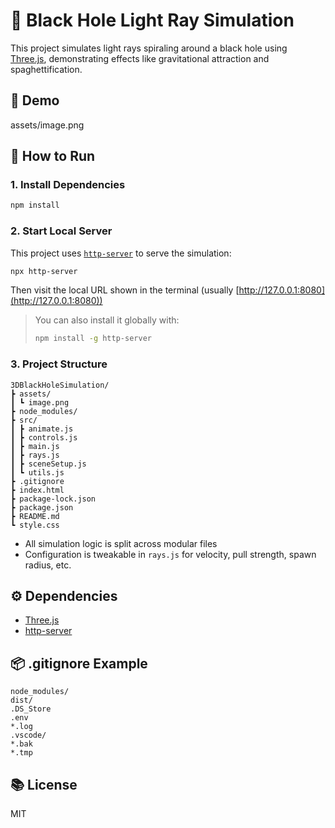 # 🌌 Black Hole Light Ray Simulation

This project simulates light rays spiraling around a black hole using [Three.js](https://threejs.org/), demonstrating effects like gravitational attraction and spaghettification.

## 💽 Demo

assets/image.png

## 🚀 How to Run

### 1. Install Dependencies

```bash
npm install
```

### 2. Start Local Server

This project uses [`http-server`](https://www.npmjs.com/package/http-server) to serve the simulation:

```bash
npx http-server
```

Then visit the local URL shown in the terminal (usually [http://127.0.0.1:8080](http://127.0.0.1:8080))

> You can also install it globally with:
>
> ```bash
> npm install -g http-server
> ```

### 3. Project Structure

```
3DBlackHoleSimulation/
┣ assets/
┃ ┗ image.png
┣ node_modules/
┣ src/
┃ ┣ animate.js
┃ ┣ controls.js
┃ ┣ main.js
┃ ┣ rays.js
┃ ┣ sceneSetup.js
┃ ┗ utils.js
┣ .gitignore
┣ index.html
┣ package-lock.json
┣ package.json
┣ README.md
┗ style.css
```

* All simulation logic is split across modular files
* Configuration is tweakable in `rays.js` for velocity, pull strength, spawn radius, etc.

## ⚙️ Dependencies

* [Three.js](https://threejs.org/)
* [http-server](https://www.npmjs.com/package/http-server)

## 📦 .gitignore Example

```
node_modules/
dist/
.DS_Store
.env
*.log
.vscode/
*.bak
*.tmp
```

## 📚 License

MIT
